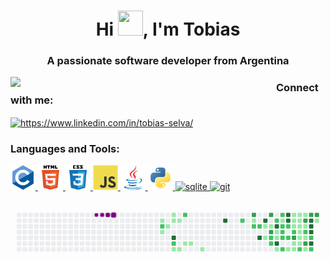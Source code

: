 <h1 align="center">Hi <img src="https://media.giphy.com/media/W6dIxdifzUO92lRfu4/giphy.gif" width="40px" height="40px">, I'm Tobias</h1>
<h3 align="center">A passionate software developer from Argentina</h3>
<img src="https://media.giphy.com/media/i4MAH84pqe2m2aVojc/giphy.gif" width="425px" align="left">

<h3 align="left">Connect with me:</h3>
<p align="left">
<a href="https://www.linkedin.com/in/tobias-selva/" target="_blank"><img align="center" src="https://content.linkedin.com/content/dam/me/business/en-us/amp/brand-site/v2/bg/LI-Bug.svg.original.svg" alt="https://www.linkedin.com/in/tobias-selva/" height="30" width="40" /></a>

</p>

<h3 align="left">Languages and Tools:</h3>
<a href="https://www.cprogramming.com/" target="_blank"> <img src="https://raw.githubusercontent.com/devicons/devicon/master/icons/c/c-original.svg" alt="c" width="40" height="40"/> </a> 
<a href="https://www.w3.org/html/" target="_blank"> <img src="https://raw.githubusercontent.com/devicons/devicon/master/icons/html5/html5-original-wordmark.svg" alt="html5" width="40" height="40"/> </a> 
<a href="https://www.w3schools.com/css/" target="_blank"> <img src="https://raw.githubusercontent.com/devicons/devicon/master/icons/css3/css3-original-wordmark.svg" alt="css3" width="40" height="40"/> </a> 
<a href="https://developer.mozilla.org/en-US/docs/Web/JavaScript" target="_blank"> <img src="https://raw.githubusercontent.com/devicons/devicon/master/icons/javascript/javascript-original.svg" alt="javascript" width="40" height="40"/> </a>
<a href="https://www.java.com" target="_blank"> <img src="https://raw.githubusercontent.com/devicons/devicon/master/icons/java/java-original.svg" alt="java" width="40" height="40"/> </a> 
<a href="https://www.python.org" target="_blank"> <img src="https://raw.githubusercontent.com/devicons/devicon/master/icons/python/python-original.svg" alt="python" width="40" height="40"/> </a> 
<a href="https://www.sqlite.org/" target="_blank"> <img src="https://www.vectorlogo.zone/logos/sqlite/sqlite-icon.svg" alt="sqlite" width="40" height="40"/> </a> 
<a href="https://git-scm.com/" target="_blank"> <img src="https://www.vectorlogo.zone/logos/git-scm/git-scm-icon.svg" alt="git" width="40" height="40"/> </a> 

<svg viewBox="-16 -32 880 192" width="880" height="192" xmlns="http://www.w3.org/2000/svg"><style>@keyframes c0{7.43%{fill:var(--c1)}7.45%,to{fill:var(--ce)}}@keyframes c1{62.8%{fill:var(--c2)}62.82%,to{fill:var(--ce)}}@keyframes c2{10.18%{fill:var(--c1)}10.2%,to{fill:var(--ce)}}@keyframes c3{9.63%{fill:var(--c1)}9.65%,to{fill:var(--ce)}}@keyframes c4{8.81%{fill:var(--c1)}8.83%,to{fill:var(--ce)}}@keyframes c5{7.98%{fill:var(--c1)}8%,to{fill:var(--ce)}}@keyframes c6{90.9%{fill:var(--c4)}90.92%,to{fill:var(--ce)}}@keyframes c7{64.18%{fill:var(--c2)}64.2%,to{fill:var(--ce)}}@keyframes c8{11.56%{fill:var(--c1)}11.58%,to{fill:var(--ce)}}@keyframes c9{8.25%{fill:var(--c1)}8.27%,to{fill:var(--ce)}}@keyframes ca{11.84%{fill:var(--c1)}11.86%,to{fill:var(--ce)}}@keyframes cb{61.15%{fill:var(--c2)}61.17%,to{fill:var(--ce)}}@keyframes cc{12.39%{fill:var(--c1)}12.41%,to{fill:var(--ce)}}@keyframes cd{12.66%{fill:var(--c1)}12.68%,to{fill:var(--ce)}}@keyframes ce{13.49%{fill:var(--c1)}13.51%,to{fill:var(--ce)}}@keyframes cf{87.59%{fill:var(--c4)}87.61%,to{fill:var(--ce)}}@keyframes cg{58.12%{fill:var(--c2)}58.14%,to{fill:var(--ce)}}@keyframes ch{71.06%{fill:var(--c3)}71.08%,to{fill:var(--ce)}}@keyframes ci{32.22%{fill:var(--c1)}32.24%,to{fill:var(--ce)}}@keyframes cj{57.29%{fill:var(--c2)}57.31%,to{fill:var(--ce)}}@keyframes ck{57.01%{fill:var(--c2)}57.03%,to{fill:var(--ce)}}@keyframes cl{85.11%{fill:var(--c4)}85.13%,to{fill:var(--ce)}}@keyframes cm{84.01%{fill:var(--c4)}84.03%,to{fill:var(--ce)}}@keyframes cn{35.8%{fill:var(--c1)}35.82%,to{fill:var(--ce)}}@keyframes co{30.29%{fill:var(--c1)}30.31%,to{fill:var(--ce)}}@keyframes cp{70.24%{fill:var(--c3)}70.26%,to{fill:var(--ce)}}@keyframes cq{36.08%{fill:var(--c1)}36.1%,to{fill:var(--ce)}}@keyframes cr{69.41%{fill:var(--c3)}69.43%,to{fill:var(--ce)}}@keyframes cs{52.06%{fill:var(--c2)}52.08%,to{fill:var(--ce)}}@keyframes ct{52.33%{fill:var(--c2)}52.35%,to{fill:var(--ce)}}@keyframes cu{36.63%{fill:var(--c2)}36.65%,to{fill:var(--ce)}}@keyframes cv{81.53%{fill:var(--c4)}81.55%,to{fill:var(--ce)}}@keyframes cw{41.59%{fill:var(--c1)}41.61%,to{fill:var(--ce)}}@keyframes cx{41.31%{fill:var(--c1)}41.33%,to{fill:var(--ce)}}@keyframes cy{80.71%{fill:var(--c4)}80.73%,to{fill:var(--ce)}}@keyframes cz{17.07%{fill:var(--c1)}17.09%,to{fill:var(--ce)}}@keyframes c10{37.18%{fill:var(--c2)}37.2%,to{fill:var(--ce)}}@keyframes c11{36.9%{fill:var(--c1)}36.92%,to{fill:var(--ce)}}@keyframes c12{50.4%{fill:var(--c2)}50.42%,to{fill:var(--ce)}}@keyframes c13{41.86%{fill:var(--c2)}41.88%,to{fill:var(--ce)}}@keyframes c14{41.04%{fill:var(--c2)}41.06%,to{fill:var(--ce)}}@keyframes c15{53.16%{fill:var(--c2)}53.18%,to{fill:var(--ce)}}@keyframes c16{82.63%{fill:var(--c4)}82.65%,to{fill:var(--ce)}}@keyframes c17{82.36%{fill:var(--c4)}82.38%,to{fill:var(--ce)}}@keyframes c18{50.13%{fill:var(--c2)}50.15%,to{fill:var(--ce)}}@keyframes c19{51.23%{fill:var(--c2)}51.25%,to{fill:var(--ce)}}@keyframes c1a{18.17%{fill:var(--c1)}18.19%,to{fill:var(--ce)}}@keyframes c1b{21.75%{fill:var(--c1)}21.77%,to{fill:var(--ce)}}@keyframes c1c{22.03%{fill:var(--c1)}22.05%,to{fill:var(--ce)}}@keyframes c1d{22.3%{fill:var(--c1)}22.32%,to{fill:var(--ce)}}@keyframes c1e{49.58%{fill:var(--c2)}49.6%,to{fill:var(--ce)}}@keyframes c1f{74.09%{fill:var(--c3)}74.11%,to{fill:var(--ce)}}@keyframes c1g{18.72%{fill:var(--c1)}18.74%,to{fill:var(--ce)}}@keyframes c1h{18.45%{fill:var(--c1)}18.47%,to{fill:var(--ce)}}@keyframes c1i{20.38%{fill:var(--c1)}20.4%,to{fill:var(--ce)}}@keyframes c1j{20.1%{fill:var(--c1)}20.12%,to{fill:var(--ce)}}@keyframes c1k{19.82%{fill:var(--c1)}19.84%,to{fill:var(--ce)}}@keyframes c1l{19.55%{fill:var(--c1)}19.57%,to{fill:var(--ce)}}@keyframes c1m{19.27%{fill:var(--c1)}19.29%,to{fill:var(--ce)}}@keyframes c1n{19%{fill:var(--c1)}19.02%,to{fill:var(--ce)}}@keyframes c1o{53.98%{fill:var(--c2)}54%,to{fill:var(--ce)}}@keyframes c1p{20.65%{fill:var(--c1)}20.67%,to{fill:var(--ce)}}@keyframes c1q{76.57%{fill:var(--c3)}76.59%,to{fill:var(--ce)}}@keyframes c1r{48.75%{fill:var(--c1)}48.77%,to{fill:var(--ce)}}@keyframes c1s{49.03%{fill:var(--c2)}49.05%,to{fill:var(--ce)}}@keyframes c1t{43.79%{fill:var(--c1)}43.81%,to{fill:var(--ce)}}@keyframes c1u{74.92%{fill:var(--c3)}74.94%,to{fill:var(--ce)}}@keyframes c1v{46%{fill:var(--c1)}46.02%,to{fill:var(--ce)}}@keyframes c1w{77.12%{fill:var(--c3)}77.14%,to{fill:var(--ce)}}@keyframes c1x{77.95%{fill:var(--c4)}77.97%,to{fill:var(--ce)}}@keyframes c1y{78.23%{fill:var(--c4)}78.25%,to{fill:var(--ce)}}@keyframes c1z{78.5%{fill:var(--c4)}78.52%,to{fill:var(--ce)}}@keyframes c20{44.07%{fill:var(--c2)}44.09%,to{fill:var(--ce)}}@keyframes c21{79.05%{fill:var(--c4)}79.07%,to{fill:var(--ce)}}@keyframes c22{46.27%{fill:var(--c2)}46.29%,to{fill:var(--ce)}}@keyframes c23{77.4%{fill:var(--c3)}77.42%,to{fill:var(--ce)}}@keyframes c24{25.33%{fill:var(--c1)}25.35%,to{fill:var(--ce)}}@keyframes u0{7.43%{transform:scale(0,1)}7.45%,7.98%{transform:scale(.03,1)}8%,8.25%{transform:scale(.07,1)}8.27%,8.81%{transform:scale(.1,1)}8.83%,9.63%{transform:scale(.13,1)}10.18%,9.65%{transform:scale(.17,1)}10.2%,11.56%{transform:scale(.2,1)}11.58%,11.84%{transform:scale(.23,1)}11.86%,12.39%{transform:scale(.27,1)}12.41%,12.66%{transform:scale(.3,1)}12.68%,13.49%{transform:scale(.33,1)}13.51%,17.07%{transform:scale(.37,1)}17.09%,18.17%{transform:scale(.4,1)}18.19%,18.45%{transform:scale(.43,1)}18.47%,18.72%{transform:scale(.47,1)}18.74%,19%{transform:scale(.5,1)}19.02%,19.27%{transform:scale(.53,1)}19.29%,19.55%{transform:scale(.57,1)}19.57%,19.82%{transform:scale(.6,1)}19.84%,20.1%{transform:scale(.63,1)}20.12%,20.38%{transform:scale(.67,1)}20.4%,20.65%{transform:scale(.7,1)}20.67%,21.75%{transform:scale(.73,1)}21.77%,22.03%{transform:scale(.77,1)}22.05%,22.3%{transform:scale(.8,1)}22.32%,25.33%{transform:scale(.83,1)}25.35%,30.29%{transform:scale(.87,1)}30.31%,32.22%{transform:scale(.9,1)}32.24%,35.8%{transform:scale(.93,1)}35.82%,36.08%{transform:scale(.97,1)}36.1%,to{transform:scale(1,1)}}@keyframes u1{36.63%{transform:scale(0,1)}36.65%,to{transform:scale(1,1)}}@keyframes u2{36.9%{transform:scale(0,1)}36.92%,to{transform:scale(1,1)}}@keyframes u3{37.18%{transform:scale(0,1)}37.2%,41.04%{transform:scale(.5,1)}41.06%,to{transform:scale(1,1)}}@keyframes u4{41.31%{transform:scale(0,1)}41.33%,41.59%{transform:scale(.5,1)}41.61%,to{transform:scale(1,1)}}@keyframes u5{41.86%{transform:scale(0,1)}41.88%,to{transform:scale(1,1)}}@keyframes u6{43.79%{transform:scale(0,1)}43.81%,to{transform:scale(1,1)}}@keyframes u7{44.07%{transform:scale(0,1)}44.09%,to{transform:scale(1,1)}}@keyframes u8{46%{transform:scale(0,1)}46.02%,to{transform:scale(1,1)}}@keyframes u9{46.27%{transform:scale(0,1)}46.29%,to{transform:scale(1,1)}}@keyframes ua{48.75%{transform:scale(0,1)}48.77%,to{transform:scale(1,1)}}@keyframes ub{49.03%{transform:scale(0,1)}49.05%,49.58%{transform:scale(.07,1)}49.6%,50.13%{transform:scale(.13,1)}50.15%,50.4%{transform:scale(.2,1)}50.42%,51.23%{transform:scale(.27,1)}51.25%,52.06%{transform:scale(.33,1)}52.08%,52.33%{transform:scale(.4,1)}52.35%,53.16%{transform:scale(.47,1)}53.18%,53.98%{transform:scale(.53,1)}54%,57.01%{transform:scale(.6,1)}57.03%,57.29%{transform:scale(.67,1)}57.31%,58.12%{transform:scale(.73,1)}58.14%,61.15%{transform:scale(.8,1)}61.17%,62.8%{transform:scale(.87,1)}62.82%,64.18%{transform:scale(.93,1)}64.2%,to{transform:scale(1,1)}}@keyframes uc{69.41%{transform:scale(0,1)}69.43%,70.24%{transform:scale(.13,1)}70.26%,71.06%{transform:scale(.25,1)}71.08%,74.09%{transform:scale(.38,1)}74.11%,74.92%{transform:scale(.5,1)}74.94%,76.57%{transform:scale(.63,1)}76.59%,77.12%{transform:scale(.75,1)}77.14%,77.4%{transform:scale(.88,1)}77.42%,to{transform:scale(1,1)}}@keyframes ud{77.95%{transform:scale(0,1)}77.97%,78.23%{transform:scale(.08,1)}78.25%,78.5%{transform:scale(.17,1)}78.52%,79.05%{transform:scale(.25,1)}79.07%,80.71%{transform:scale(.33,1)}80.73%,81.53%{transform:scale(.42,1)}81.55%,82.36%{transform:scale(.5,1)}82.38%,82.63%{transform:scale(.58,1)}82.65%,84.01%{transform:scale(.67,1)}84.03%,85.11%{transform:scale(.75,1)}85.13%,87.59%{transform:scale(.83,1)}87.61%,90.9%{transform:scale(.92,1)}90.92%,to{transform:scale(1,1)}}@keyframes s0{0%,99.72%{transform:translate(0,-16px)}.28%{transform:translate(0,0)}62.26%,7.16%{transform:translate(400px,0)}7.44%{transform:translate(400px,16px)}8.26%{transform:translate(448px,16px)}8.54%{transform:translate(448px,0)}9.09%{transform:translate(416px,0)}9.92%{transform:translate(416px,48px)}10.19%{transform:translate(400px,48px)}10.47%{transform:translate(400px,64px)}10.74%{transform:translate(416px,64px)}11.29%{transform:translate(416px,96px)}12.12%{transform:translate(464px,96px)}12.4%{transform:translate(464px,80px)}13.22%{transform:translate(512px,80px)}13.5%{transform:translate(512px,96px)}17.08%,29.2%{transform:translate(720px,96px)}17.36%,28.93%{transform:translate(720px,112px)}17.91%{transform:translate(752px,112px)}18.18%{transform:translate(752px,96px)}18.46%{transform:translate(768px,96px)}18.73%{transform:translate(768px,80px)}19.01%,39.94%,43.25%,54.27%,75.21%{transform:translate(784px,80px)}20.39%,23.14%{transform:translate(784px,0)}20.66%,23.42%,76.86%{transform:translate(800px,0)}20.94%,23.69%{transform:translate(800px,-16px)}21.49%{transform:translate(768px,-16px)}22.31%,49.86%{transform:translate(768px,32px)}22.59%,48.48%{transform:translate(784px,32px)}24.52%{transform:translate(848px,-16px)}25.07%{transform:translate(848px,16px)}25.34%,77.69%{transform:translate(832px,16px)}27%,45.18%{transform:translate(832px,112px)}29.75%{transform:translate(688px,96px)}30.58%,35.54%{transform:translate(688px,48px)}31.4%,34.71%{transform:translate(640px,48px)}31.96%{transform:translate(640px,16px)}32.51%,71.63%,84.3%{transform:translate(672px,16px)}33.06%{transform:translate(672px,-16px)}33.61%{transform:translate(640px,-16px)}35.81%,56.75%{transform:translate(688px,32px)}36.09%,72.45%{transform:translate(704px,32px)}36.36%{transform:translate(704px,16px)}36.91%{transform:translate(736px,16px)}37.47%{transform:translate(736px,-16px)}38.29%{transform:translate(784px,-16px)}40.77%,42.42%{transform:translate(736px,80px)}41.05%{transform:translate(736px,64px)}41.32%{transform:translate(720px,64px)}41.6%{transform:translate(720px,48px)}41.87%,50.69%{transform:translate(736px,48px)}43.53%,47.93%,75.48%{transform:translate(784px,64px)}44.35%,47.11%{transform:translate(832px,64px)}45.73%{transform:translate(800px,112px)}46.01%{transform:translate(800px,96px)}46.56%{transform:translate(832px,96px)}48.76%{transform:translate(800px,32px)}49.04%{transform:translate(800px,48px)}49.59%,73.83%{transform:translate(768px,48px)}50.41%{transform:translate(736px,32px)}50.96%{transform:translate(752px,48px)}51.24%,55.1%{transform:translate(752px,64px)}52.07%{transform:translate(704px,64px)}52.62%{transform:translate(704px,96px)}53.99%{transform:translate(784px,96px)}54.82%{transform:translate(752px,80px)}56.2%{transform:translate(688px,64px)}57.3%{transform:translate(656px,32px)}57.58%,71.35%,86.23%{transform:translate(656px,16px)}58.13%{transform:translate(624px,16px)}58.4%{transform:translate(624px,0)}62.81%{transform:translate(400px,32px)}63.09%{transform:translate(416px,32px)}63.91%{transform:translate(416px,80px)}68.87%{transform:translate(704px,80px)}70.25%{transform:translate(704px,0)}71.07%{transform:translate(656px,0)}71.9%{transform:translate(672px,32px)}72.73%{transform:translate(704px,48px)}74.1%{transform:translate(768px,64px)}74.66%,75.76%{transform:translate(800px,64px)}74.93%{transform:translate(800px,80px)}77.41%{transform:translate(832px,0)}77.96%{transform:translate(816px,16px)}79.06%{transform:translate(816px,80px)}80.72%{transform:translate(720px,80px)}81.54%{transform:translate(720px,32px)}82.09%{transform:translate(752px,32px)}82.64%{transform:translate(752px,0)}83.75%{transform:translate(688px,0)}84.02%{transform:translate(688px,16px)}85.12%{transform:translate(672px,64px)}85.4%{transform:translate(656px,64px)}90.08%{transform:translate(432px,16px)}90.91%{transform:translate(432px,64px)}95.59%{transform:translate(160px,64px)}96.14%{transform:translate(160px,32px)}96.69%{transform:translate(128px,32px)}96.97%{transform:translate(128px,16px)}97.25%{transform:translate(112px,16px)}97.52%{transform:translate(112px,0)}97.8%{transform:translate(96px,0)}98.07%{transform:translate(96px,-16px)}}@keyframes s1{0%,99.72%{transform:translate(16px,-16px)}.28%{transform:translate(0,-16px)}.55%{transform:translate(0,0)}62.53%,7.44%{transform:translate(400px,0)}7.71%{transform:translate(400px,16px)}8.54%{transform:translate(448px,16px)}8.82%{transform:translate(448px,0)}9.37%{transform:translate(416px,0)}10.19%{transform:translate(416px,48px)}10.47%{transform:translate(400px,48px)}10.74%{transform:translate(400px,64px)}11.02%{transform:translate(416px,64px)}11.57%{transform:translate(416px,96px)}12.4%{transform:translate(464px,96px)}12.67%{transform:translate(464px,80px)}13.5%{transform:translate(512px,80px)}13.77%{transform:translate(512px,96px)}17.36%,29.48%{transform:translate(720px,96px)}17.63%,29.2%{transform:translate(720px,112px)}18.18%{transform:translate(752px,112px)}18.46%{transform:translate(752px,96px)}18.73%{transform:translate(768px,96px)}19.01%{transform:translate(768px,80px)}19.28%,40.22%,43.53%,54.55%,75.48%{transform:translate(784px,80px)}20.66%,23.42%{transform:translate(784px,0)}20.94%,23.69%,77.13%{transform:translate(800px,0)}21.21%,23.97%{transform:translate(800px,-16px)}21.76%{transform:translate(768px,-16px)}22.59%,50.14%{transform:translate(768px,32px)}22.87%,48.76%{transform:translate(784px,32px)}24.79%{transform:translate(848px,-16px)}25.34%{transform:translate(848px,16px)}25.62%,77.96%{transform:translate(832px,16px)}27.27%,45.45%{transform:translate(832px,112px)}30.03%{transform:translate(688px,96px)}30.85%,35.81%{transform:translate(688px,48px)}31.68%,34.99%{transform:translate(640px,48px)}32.23%{transform:translate(640px,16px)}32.78%,71.9%,84.57%{transform:translate(672px,16px)}33.33%{transform:translate(672px,-16px)}33.88%{transform:translate(640px,-16px)}36.09%,57.02%{transform:translate(688px,32px)}36.36%,72.73%{transform:translate(704px,32px)}36.64%{transform:translate(704px,16px)}37.19%{transform:translate(736px,16px)}37.74%{transform:translate(736px,-16px)}38.57%{transform:translate(784px,-16px)}41.05%,42.7%{transform:translate(736px,80px)}41.32%{transform:translate(736px,64px)}41.6%{transform:translate(720px,64px)}41.87%{transform:translate(720px,48px)}42.15%,50.96%{transform:translate(736px,48px)}43.8%,48.21%,75.76%{transform:translate(784px,64px)}44.63%,47.38%{transform:translate(832px,64px)}46.01%{transform:translate(800px,112px)}46.28%{transform:translate(800px,96px)}46.83%{transform:translate(832px,96px)}49.04%{transform:translate(800px,32px)}49.31%{transform:translate(800px,48px)}49.86%,74.1%{transform:translate(768px,48px)}50.69%{transform:translate(736px,32px)}51.24%{transform:translate(752px,48px)}51.52%,55.37%{transform:translate(752px,64px)}52.34%{transform:translate(704px,64px)}52.89%{transform:translate(704px,96px)}54.27%{transform:translate(784px,96px)}55.1%{transform:translate(752px,80px)}56.47%{transform:translate(688px,64px)}57.58%{transform:translate(656px,32px)}57.85%,71.63%,86.5%{transform:translate(656px,16px)}58.4%{transform:translate(624px,16px)}58.68%{transform:translate(624px,0)}63.09%{transform:translate(400px,32px)}63.36%{transform:translate(416px,32px)}64.19%{transform:translate(416px,80px)}69.15%{transform:translate(704px,80px)}70.52%{transform:translate(704px,0)}71.35%{transform:translate(656px,0)}72.18%{transform:translate(672px,32px)}73%{transform:translate(704px,48px)}74.38%{transform:translate(768px,64px)}74.93%,76.03%{transform:translate(800px,64px)}75.21%{transform:translate(800px,80px)}77.69%{transform:translate(832px,0)}78.24%{transform:translate(816px,16px)}79.34%{transform:translate(816px,80px)}80.99%{transform:translate(720px,80px)}81.82%{transform:translate(720px,32px)}82.37%{transform:translate(752px,32px)}82.92%{transform:translate(752px,0)}84.02%{transform:translate(688px,0)}84.3%{transform:translate(688px,16px)}85.4%{transform:translate(672px,64px)}85.67%{transform:translate(656px,64px)}90.36%{transform:translate(432px,16px)}91.18%{transform:translate(432px,64px)}95.87%{transform:translate(160px,64px)}96.42%{transform:translate(160px,32px)}96.97%{transform:translate(128px,32px)}97.25%{transform:translate(128px,16px)}97.52%{transform:translate(112px,16px)}97.8%{transform:translate(112px,0)}98.07%{transform:translate(96px,0)}98.35%{transform:translate(96px,-16px)}}@keyframes s2{0%,99.72%{transform:translate(32px,-16px)}.55%{transform:translate(0,-16px)}.83%{transform:translate(0,0)}62.81%,7.71%{transform:translate(400px,0)}7.99%{transform:translate(400px,16px)}8.82%{transform:translate(448px,16px)}9.09%{transform:translate(448px,0)}9.64%{transform:translate(416px,0)}10.47%{transform:translate(416px,48px)}10.74%{transform:translate(400px,48px)}11.02%{transform:translate(400px,64px)}11.29%{transform:translate(416px,64px)}11.85%{transform:translate(416px,96px)}12.67%{transform:translate(464px,96px)}12.95%{transform:translate(464px,80px)}13.77%{transform:translate(512px,80px)}14.05%{transform:translate(512px,96px)}17.63%,29.75%{transform:translate(720px,96px)}17.91%,29.48%{transform:translate(720px,112px)}18.46%{transform:translate(752px,112px)}18.73%{transform:translate(752px,96px)}19.01%{transform:translate(768px,96px)}19.28%{transform:translate(768px,80px)}19.56%,40.5%,43.8%,54.82%,75.76%{transform:translate(784px,80px)}20.94%,23.69%{transform:translate(784px,0)}21.21%,23.97%,77.41%{transform:translate(800px,0)}21.49%,24.24%{transform:translate(800px,-16px)}22.04%{transform:translate(768px,-16px)}22.87%,50.41%{transform:translate(768px,32px)}23.14%,49.04%{transform:translate(784px,32px)}25.07%{transform:translate(848px,-16px)}25.62%{transform:translate(848px,16px)}25.9%,78.24%{transform:translate(832px,16px)}27.55%,45.73%{transform:translate(832px,112px)}30.3%{transform:translate(688px,96px)}31.13%,36.09%{transform:translate(688px,48px)}31.96%,35.26%{transform:translate(640px,48px)}32.51%{transform:translate(640px,16px)}33.06%,72.18%,84.85%{transform:translate(672px,16px)}33.61%{transform:translate(672px,-16px)}34.16%{transform:translate(640px,-16px)}36.36%,57.3%{transform:translate(688px,32px)}36.64%,73%{transform:translate(704px,32px)}36.91%{transform:translate(704px,16px)}37.47%{transform:translate(736px,16px)}38.02%{transform:translate(736px,-16px)}38.84%{transform:translate(784px,-16px)}41.32%,42.98%{transform:translate(736px,80px)}41.6%{transform:translate(736px,64px)}41.87%{transform:translate(720px,64px)}42.15%{transform:translate(720px,48px)}42.42%,51.24%{transform:translate(736px,48px)}44.08%,48.48%,76.03%{transform:translate(784px,64px)}44.9%,47.66%{transform:translate(832px,64px)}46.28%{transform:translate(800px,112px)}46.56%{transform:translate(800px,96px)}47.11%{transform:translate(832px,96px)}49.31%{transform:translate(800px,32px)}49.59%{transform:translate(800px,48px)}50.14%,74.38%{transform:translate(768px,48px)}50.96%{transform:translate(736px,32px)}51.52%{transform:translate(752px,48px)}51.79%,55.65%{transform:translate(752px,64px)}52.62%{transform:translate(704px,64px)}53.17%{transform:translate(704px,96px)}54.55%{transform:translate(784px,96px)}55.37%{transform:translate(752px,80px)}56.75%{transform:translate(688px,64px)}57.85%{transform:translate(656px,32px)}58.13%,71.9%,86.78%{transform:translate(656px,16px)}58.68%{transform:translate(624px,16px)}58.95%{transform:translate(624px,0)}63.36%{transform:translate(400px,32px)}63.64%{transform:translate(416px,32px)}64.46%{transform:translate(416px,80px)}69.42%{transform:translate(704px,80px)}70.8%{transform:translate(704px,0)}71.63%{transform:translate(656px,0)}72.45%{transform:translate(672px,32px)}73.28%{transform:translate(704px,48px)}74.66%{transform:translate(768px,64px)}75.21%,76.31%{transform:translate(800px,64px)}75.48%{transform:translate(800px,80px)}77.96%{transform:translate(832px,0)}78.51%{transform:translate(816px,16px)}79.61%{transform:translate(816px,80px)}81.27%{transform:translate(720px,80px)}82.09%{transform:translate(720px,32px)}82.64%{transform:translate(752px,32px)}83.2%{transform:translate(752px,0)}84.3%{transform:translate(688px,0)}84.57%{transform:translate(688px,16px)}85.67%{transform:translate(672px,64px)}85.95%{transform:translate(656px,64px)}90.63%{transform:translate(432px,16px)}91.46%{transform:translate(432px,64px)}96.14%{transform:translate(160px,64px)}96.69%{transform:translate(160px,32px)}97.25%{transform:translate(128px,32px)}97.52%{transform:translate(128px,16px)}97.8%{transform:translate(112px,16px)}98.07%{transform:translate(112px,0)}98.35%{transform:translate(96px,0)}98.62%{transform:translate(96px,-16px)}}@keyframes s3{0%,99.72%{transform:translate(48px,-16px)}.83%{transform:translate(0,-16px)}1.1%{transform:translate(0,0)}63.09%,7.99%{transform:translate(400px,0)}8.26%{transform:translate(400px,16px)}9.09%{transform:translate(448px,16px)}9.37%{transform:translate(448px,0)}9.92%{transform:translate(416px,0)}10.74%{transform:translate(416px,48px)}11.02%{transform:translate(400px,48px)}11.29%{transform:translate(400px,64px)}11.57%{transform:translate(416px,64px)}12.12%{transform:translate(416px,96px)}12.95%{transform:translate(464px,96px)}13.22%{transform:translate(464px,80px)}14.05%{transform:translate(512px,80px)}14.33%{transform:translate(512px,96px)}17.91%,30.03%{transform:translate(720px,96px)}18.18%,29.75%{transform:translate(720px,112px)}18.73%{transform:translate(752px,112px)}19.01%{transform:translate(752px,96px)}19.28%{transform:translate(768px,96px)}19.56%{transform:translate(768px,80px)}19.83%,40.77%,44.08%,55.1%,76.03%{transform:translate(784px,80px)}21.21%,23.97%{transform:translate(784px,0)}21.49%,24.24%,77.69%{transform:translate(800px,0)}21.76%,24.52%{transform:translate(800px,-16px)}22.31%{transform:translate(768px,-16px)}23.14%,50.69%{transform:translate(768px,32px)}23.42%,49.31%{transform:translate(784px,32px)}25.34%{transform:translate(848px,-16px)}25.9%{transform:translate(848px,16px)}26.17%,78.51%{transform:translate(832px,16px)}27.82%,46.01%{transform:translate(832px,112px)}30.58%{transform:translate(688px,96px)}31.4%,36.36%{transform:translate(688px,48px)}32.23%,35.54%{transform:translate(640px,48px)}32.78%{transform:translate(640px,16px)}33.33%,72.45%,85.12%{transform:translate(672px,16px)}33.88%{transform:translate(672px,-16px)}34.44%{transform:translate(640px,-16px)}36.64%,57.58%{transform:translate(688px,32px)}36.91%,73.28%{transform:translate(704px,32px)}37.19%{transform:translate(704px,16px)}37.74%{transform:translate(736px,16px)}38.29%{transform:translate(736px,-16px)}39.12%{transform:translate(784px,-16px)}41.6%,43.25%{transform:translate(736px,80px)}41.87%{transform:translate(736px,64px)}42.15%{transform:translate(720px,64px)}42.42%{transform:translate(720px,48px)}42.7%,51.52%{transform:translate(736px,48px)}44.35%,48.76%,76.31%{transform:translate(784px,64px)}45.18%,47.93%{transform:translate(832px,64px)}46.56%{transform:translate(800px,112px)}46.83%{transform:translate(800px,96px)}47.38%{transform:translate(832px,96px)}49.59%{transform:translate(800px,32px)}49.86%{transform:translate(800px,48px)}50.41%,74.66%{transform:translate(768px,48px)}51.24%{transform:translate(736px,32px)}51.79%{transform:translate(752px,48px)}52.07%,55.92%{transform:translate(752px,64px)}52.89%{transform:translate(704px,64px)}53.44%{transform:translate(704px,96px)}54.82%{transform:translate(784px,96px)}55.65%{transform:translate(752px,80px)}57.02%{transform:translate(688px,64px)}58.13%{transform:translate(656px,32px)}58.4%,72.18%,87.05%{transform:translate(656px,16px)}58.95%{transform:translate(624px,16px)}59.23%{transform:translate(624px,0)}63.64%{transform:translate(400px,32px)}63.91%{transform:translate(416px,32px)}64.74%{transform:translate(416px,80px)}69.7%{transform:translate(704px,80px)}71.07%{transform:translate(704px,0)}71.9%{transform:translate(656px,0)}72.73%{transform:translate(672px,32px)}73.55%{transform:translate(704px,48px)}74.93%{transform:translate(768px,64px)}75.48%,76.58%{transform:translate(800px,64px)}75.76%{transform:translate(800px,80px)}78.24%{transform:translate(832px,0)}78.79%{transform:translate(816px,16px)}79.89%{transform:translate(816px,80px)}81.54%{transform:translate(720px,80px)}82.37%{transform:translate(720px,32px)}82.92%{transform:translate(752px,32px)}83.47%{transform:translate(752px,0)}84.57%{transform:translate(688px,0)}84.85%{transform:translate(688px,16px)}85.95%{transform:translate(672px,64px)}86.23%{transform:translate(656px,64px)}90.91%{transform:translate(432px,16px)}91.74%{transform:translate(432px,64px)}96.42%{transform:translate(160px,64px)}96.97%{transform:translate(160px,32px)}97.52%{transform:translate(128px,32px)}97.8%{transform:translate(128px,16px)}98.07%{transform:translate(112px,16px)}98.35%{transform:translate(112px,0)}98.62%{transform:translate(96px,0)}98.9%{transform:translate(96px,-16px)}}:root{--cb:#1b1f230a;--cs:purple;--ce:#ebedf0;--c0:#ebedf0;--c1:#9be9a8;--c2:#40c463;--c3:#30a14e;--c4:#216e39}@media (prefers-color-scheme:dark){:root{--cb:#1b1f230a;--cs:purple;--ce:#161b22;--c1:#01311f;--c2:#034525;--c3:#0f6d31;--c4:#00c647}}.c{shape-rendering:geometricPrecision;rx:2;ry:2;fill:var(--ce);stroke-width:1px;stroke:var(--cb);animation:none 36300ms linear infinite}.c.c0{fill:var(--c1);animation-name:c0}.c.c1{fill:var(--c2);animation-name:c1}.c.c2{fill:var(--c1);animation-name:c2}.c.c3,.c.c4,.c.c5{fill:var(--c1);animation-name:c3}.c.c4,.c.c5{animation-name:c4}.c.c5{animation-name:c5}.c.c6{fill:var(--c4);animation-name:c6}.c.c7{fill:var(--c2);animation-name:c7}.c.c8,.c.c9,.c.ca{fill:var(--c1);animation-name:c8}.c.c9,.c.ca{animation-name:c9}.c.ca{animation-name:ca}.c.cb{fill:var(--c2);animation-name:cb}.c.cc,.c.cd,.c.ce{fill:var(--c1);animation-name:cc}.c.cd,.c.ce{animation-name:cd}.c.ce{animation-name:ce}.c.cf{fill:var(--c4);animation-name:cf}.c.cg{fill:var(--c2);animation-name:cg}.c.ch{fill:var(--c3);animation-name:ch}.c.ci{fill:var(--c1);animation-name:ci}.c.cj,.c.ck{fill:var(--c2);animation-name:cj}.c.ck{animation-name:ck}.c.cl,.c.cm{fill:var(--c4);animation-name:cl}.c.cm{animation-name:cm}.c.cn,.c.co{fill:var(--c1);animation-name:cn}.c.co{animation-name:co}.c.cp{fill:var(--c3);animation-name:cp}.c.cq{fill:var(--c1);animation-name:cq}.c.cr{fill:var(--c3);animation-name:cr}.c.cs,.c.ct,.c.cu{fill:var(--c2);animation-name:cs}.c.ct,.c.cu{animation-name:ct}.c.cu{animation-name:cu}.c.cv{fill:var(--c4);animation-name:cv}.c.cw,.c.cx{fill:var(--c1);animation-name:cw}.c.cx{animation-name:cx}.c.cy{fill:var(--c4);animation-name:cy}.c.cz{fill:var(--c1);animation-name:cz}.c.c10{fill:var(--c2);animation-name:c10}.c.c11{fill:var(--c1);animation-name:c11}.c.c12{fill:var(--c2);animation-name:c12}.c.c13,.c.c14,.c.c15{fill:var(--c2);animation-name:c13}.c.c14,.c.c15{animation-name:c14}.c.c15{animation-name:c15}.c.c16,.c.c17{fill:var(--c4);animation-name:c16}.c.c17{animation-name:c17}.c.c18,.c.c19{fill:var(--c2);animation-name:c18}.c.c19{animation-name:c19}.c.c1a{fill:var(--c1);animation-name:c1a}.c.c1b,.c.c1c,.c.c1d{fill:var(--c1);animation-name:c1b}.c.c1c,.c.c1d{animation-name:c1c}.c.c1d{animation-name:c1d}.c.c1e{fill:var(--c2);animation-name:c1e}.c.c1f{fill:var(--c3);animation-name:c1f}.c.c1g,.c.c1h{fill:var(--c1);animation-name:c1g}.c.c1h{animation-name:c1h}.c.c1i,.c.c1j,.c.c1k{fill:var(--c1);animation-name:c1i}.c.c1j,.c.c1k{animation-name:c1j}.c.c1k{animation-name:c1k}.c.c1l,.c.c1m,.c.c1n{fill:var(--c1);animation-name:c1l}.c.c1m,.c.c1n{animation-name:c1m}.c.c1n{animation-name:c1n}.c.c1o{fill:var(--c2);animation-name:c1o}.c.c1p{fill:var(--c1);animation-name:c1p}.c.c1q{fill:var(--c3);animation-name:c1q}.c.c1r{fill:var(--c1);animation-name:c1r}.c.c1s{fill:var(--c2);animation-name:c1s}.c.c1t{fill:var(--c1);animation-name:c1t}.c.c1u{fill:var(--c3);animation-name:c1u}.c.c1v{fill:var(--c1);animation-name:c1v}.c.c1w{fill:var(--c3);animation-name:c1w}.c.c1x,.c.c1y,.c.c1z{fill:var(--c4);animation-name:c1x}.c.c1y,.c.c1z{animation-name:c1y}.c.c1z{animation-name:c1z}.c.c20{fill:var(--c2);animation-name:c20}.c.c21{fill:var(--c4);animation-name:c21}.c.c22{fill:var(--c2);animation-name:c22}.c.c23{fill:var(--c3);animation-name:c23}.c.c24{fill:var(--c1);animation-name:c24}.s,.u{animation:none linear 36300ms infinite}.u,.u.u0{transform-origin:0 0}.u{transform:scale(0,1)}.u.u0{fill:var(--c1);animation-name:u0}.u.u1{fill:var(--c2);animation-name:u1;transform-origin:330.4px 0}.u.u2{fill:var(--c1);animation-name:u2;transform-origin:341.4px 0}.u.u3{fill:var(--c2);animation-name:u3;transform-origin:352.4px 0}.u.u4{fill:var(--c1);animation-name:u4;transform-origin:374.4px 0}.u.u5{fill:var(--c2);animation-name:u5;transform-origin:396.5px 0}.u.u6{fill:var(--c1);animation-name:u6;transform-origin:407.5px 0}.u.u7{fill:var(--c2);animation-name:u7;transform-origin:418.5px 0}.u.u8{fill:var(--c1);animation-name:u8;transform-origin:429.5px 0}.u.u9{fill:var(--c2);animation-name:u9;transform-origin:440.5px 0}.u.ua{fill:var(--c1);animation-name:ua;transform-origin:451.5px 0}.u.ub{fill:var(--c2);animation-name:ub;transform-origin:462.5px 0}.u.uc{fill:var(--c3);animation-name:uc;transform-origin:627.7px 0}.u.ud{fill:var(--c4);animation-name:ud;transform-origin:715.8px 0}.s{shape-rendering:geometricPrecision;fill:var(--cs)}.s.s0{transform:translate(0,-16px);animation-name:s0}.s.s1{transform:translate(16px,-16px);animation-name:s1}.s.s2{transform:translate(32px,-16px);animation-name:s2}.s.s3{transform:translate(48px,-16px);animation-name:s3}</style><rect class="c" x="2" y="2" width="12" height="12"/><rect class="c" x="2" y="18" width="12" height="12"/><rect class="c" x="2" y="34" width="12" height="12"/><rect class="c" x="2" y="50" width="12" height="12"/><rect class="c" x="2" y="66" width="12" height="12"/><rect class="c" x="2" y="82" width="12" height="12"/><rect class="c" x="2" y="98" width="12" height="12"/><rect class="c" x="18" y="2" width="12" height="12"/><rect class="c" x="18" y="18" width="12" height="12"/><rect class="c" x="18" y="34" width="12" height="12"/><rect class="c" x="18" y="50" width="12" height="12"/><rect class="c" x="18" y="66" width="12" height="12"/><rect class="c" x="18" y="82" width="12" height="12"/><rect class="c" x="18" y="98" width="12" height="12"/><rect class="c" x="34" y="2" width="12" height="12"/><rect class="c" x="34" y="18" width="12" height="12"/><rect class="c" x="34" y="34" width="12" height="12"/><rect class="c" x="34" y="50" width="12" height="12"/><rect class="c" x="34" y="66" width="12" height="12"/><rect class="c" x="34" y="82" width="12" height="12"/><rect class="c" x="34" y="98" width="12" height="12"/><rect class="c" x="50" y="2" width="12" height="12"/><rect class="c" x="50" y="18" width="12" height="12"/><rect class="c" x="50" y="34" width="12" height="12"/><rect class="c" x="50" y="50" width="12" height="12"/><rect class="c" x="50" y="66" width="12" height="12"/><rect class="c" x="50" y="82" width="12" height="12"/><rect class="c" x="50" y="98" width="12" height="12"/><rect class="c" x="66" y="2" width="12" height="12"/><rect class="c" x="66" y="18" width="12" height="12"/><rect class="c" x="66" y="34" width="12" height="12"/><rect class="c" x="66" y="50" width="12" height="12"/><rect class="c" x="66" y="66" width="12" height="12"/><rect class="c" x="66" y="82" width="12" height="12"/><rect class="c" x="66" y="98" width="12" height="12"/><rect class="c" x="82" y="2" width="12" height="12"/><rect class="c" x="82" y="18" width="12" height="12"/><rect class="c" x="82" y="34" width="12" height="12"/><rect class="c" x="82" y="50" width="12" height="12"/><rect class="c" x="82" y="66" width="12" height="12"/><rect class="c" x="82" y="82" width="12" height="12"/><rect class="c" x="82" y="98" width="12" height="12"/><rect class="c" x="98" y="2" width="12" height="12"/><rect class="c" x="98" y="18" width="12" height="12"/><rect class="c" x="98" y="34" width="12" height="12"/><rect class="c" x="98" y="50" width="12" height="12"/><rect class="c" x="98" y="66" width="12" height="12"/><rect class="c" x="98" y="82" width="12" height="12"/><rect class="c" x="98" y="98" width="12" height="12"/><rect class="c" x="114" y="2" width="12" height="12"/><rect class="c" x="114" y="18" width="12" height="12"/><rect class="c" x="114" y="34" width="12" height="12"/><rect class="c" x="114" y="50" width="12" height="12"/><rect class="c" x="114" y="66" width="12" height="12"/><rect class="c" x="114" y="82" width="12" height="12"/><rect class="c" x="114" y="98" width="12" height="12"/><rect class="c" x="130" y="2" width="12" height="12"/><rect class="c" x="130" y="18" width="12" height="12"/><rect class="c" x="130" y="34" width="12" height="12"/><rect class="c" x="130" y="50" width="12" height="12"/><rect class="c" x="130" y="66" width="12" height="12"/><rect class="c" x="130" y="82" width="12" height="12"/><rect class="c" x="130" y="98" width="12" height="12"/><rect class="c" x="146" y="2" width="12" height="12"/><rect class="c" x="146" y="18" width="12" height="12"/><rect class="c" x="146" y="34" width="12" height="12"/><rect class="c" x="146" y="50" width="12" height="12"/><rect class="c" x="146" y="66" width="12" height="12"/><rect class="c" x="146" y="82" width="12" height="12"/><rect class="c" x="146" y="98" width="12" height="12"/><rect class="c" x="162" y="2" width="12" height="12"/><rect class="c" x="162" y="18" width="12" height="12"/><rect class="c" x="162" y="34" width="12" height="12"/><rect class="c" x="162" y="50" width="12" height="12"/><rect class="c" x="162" y="66" width="12" height="12"/><rect class="c" x="162" y="82" width="12" height="12"/><rect class="c" x="162" y="98" width="12" height="12"/><rect class="c" x="178" y="2" width="12" height="12"/><rect class="c" x="178" y="18" width="12" height="12"/><rect class="c" x="178" y="34" width="12" height="12"/><rect class="c" x="178" y="50" width="12" height="12"/><rect class="c" x="178" y="66" width="12" height="12"/><rect class="c" x="178" y="82" width="12" height="12"/><rect class="c" x="178" y="98" width="12" height="12"/><rect class="c" x="194" y="2" width="12" height="12"/><rect class="c" x="194" y="18" width="12" height="12"/><rect class="c" x="194" y="34" width="12" height="12"/><rect class="c" x="194" y="50" width="12" height="12"/><rect class="c" x="194" y="66" width="12" height="12"/><rect class="c" x="194" y="82" width="12" height="12"/><rect class="c" x="194" y="98" width="12" height="12"/><rect class="c" x="210" y="2" width="12" height="12"/><rect class="c" x="210" y="18" width="12" height="12"/><rect class="c" x="210" y="34" width="12" height="12"/><rect class="c" x="210" y="50" width="12" height="12"/><rect class="c" x="210" y="66" width="12" height="12"/><rect class="c" x="210" y="82" width="12" height="12"/><rect class="c" x="210" y="98" width="12" height="12"/><rect class="c" x="226" y="2" width="12" height="12"/><rect class="c" x="226" y="18" width="12" height="12"/><rect class="c" x="226" y="34" width="12" height="12"/><rect class="c" x="226" y="50" width="12" height="12"/><rect class="c" x="226" y="66" width="12" height="12"/><rect class="c" x="226" y="82" width="12" height="12"/><rect class="c" x="226" y="98" width="12" height="12"/><rect class="c" x="242" y="2" width="12" height="12"/><rect class="c" x="242" y="18" width="12" height="12"/><rect class="c" x="242" y="34" width="12" height="12"/><rect class="c" x="242" y="50" width="12" height="12"/><rect class="c" x="242" y="66" width="12" height="12"/><rect class="c" x="242" y="82" width="12" height="12"/><rect class="c" x="242" y="98" width="12" height="12"/><rect class="c" x="258" y="2" width="12" height="12"/><rect class="c" x="258" y="18" width="12" height="12"/><rect class="c" x="258" y="34" width="12" height="12"/><rect class="c" x="258" y="50" width="12" height="12"/><rect class="c" x="258" y="66" width="12" height="12"/><rect class="c" x="258" y="82" width="12" height="12"/><rect class="c" x="258" y="98" width="12" height="12"/><rect class="c" x="274" y="2" width="12" height="12"/><rect class="c" x="274" y="18" width="12" height="12"/><rect class="c" x="274" y="34" width="12" height="12"/><rect class="c" x="274" y="50" width="12" height="12"/><rect class="c" x="274" y="66" width="12" height="12"/><rect class="c" x="274" y="82" width="12" height="12"/><rect class="c" x="274" y="98" width="12" height="12"/><rect class="c" x="290" y="2" width="12" height="12"/><rect class="c" x="290" y="18" width="12" height="12"/><rect class="c" x="290" y="34" width="12" height="12"/><rect class="c" x="290" y="50" width="12" height="12"/><rect class="c" x="290" y="66" width="12" height="12"/><rect class="c" x="290" y="82" width="12" height="12"/><rect class="c" x="290" y="98" width="12" height="12"/><rect class="c" x="306" y="2" width="12" height="12"/><rect class="c" x="306" y="18" width="12" height="12"/><rect class="c" x="306" y="34" width="12" height="12"/><rect class="c" x="306" y="50" width="12" height="12"/><rect class="c" x="306" y="66" width="12" height="12"/><rect class="c" x="306" y="82" width="12" height="12"/><rect class="c" x="306" y="98" width="12" height="12"/><rect class="c" x="322" y="2" width="12" height="12"/><rect class="c" x="322" y="18" width="12" height="12"/><rect class="c" x="322" y="34" width="12" height="12"/><rect class="c" x="322" y="50" width="12" height="12"/><rect class="c" x="322" y="66" width="12" height="12"/><rect class="c" x="322" y="82" width="12" height="12"/><rect class="c" x="322" y="98" width="12" height="12"/><rect class="c" x="338" y="2" width="12" height="12"/><rect class="c" x="338" y="18" width="12" height="12"/><rect class="c" x="338" y="34" width="12" height="12"/><rect class="c" x="338" y="50" width="12" height="12"/><rect class="c" x="338" y="66" width="12" height="12"/><rect class="c" x="338" y="82" width="12" height="12"/><rect class="c" x="338" y="98" width="12" height="12"/><rect class="c" x="354" y="2" width="12" height="12"/><rect class="c" x="354" y="18" width="12" height="12"/><rect class="c" x="354" y="34" width="12" height="12"/><rect class="c" x="354" y="50" width="12" height="12"/><rect class="c" x="354" y="66" width="12" height="12"/><rect class="c" x="354" y="82" width="12" height="12"/><rect class="c" x="354" y="98" width="12" height="12"/><rect class="c" x="370" y="2" width="12" height="12"/><rect class="c" x="370" y="18" width="12" height="12"/><rect class="c" x="370" y="34" width="12" height="12"/><rect class="c" x="370" y="50" width="12" height="12"/><rect class="c" x="370" y="66" width="12" height="12"/><rect class="c" x="370" y="82" width="12" height="12"/><rect class="c" x="370" y="98" width="12" height="12"/><rect class="c" x="386" y="2" width="12" height="12"/><rect class="c" x="386" y="18" width="12" height="12"/><rect class="c" x="386" y="34" width="12" height="12"/><rect class="c" x="386" y="50" width="12" height="12"/><rect class="c" x="386" y="66" width="12" height="12"/><rect class="c" x="386" y="82" width="12" height="12"/><rect class="c" x="386" y="98" width="12" height="12"/><rect class="c" x="402" y="2" width="12" height="12"/><rect class="c c0" x="402" y="18" width="12" height="12"/><rect class="c c1" x="402" y="34" width="12" height="12"/><rect class="c c2" x="402" y="50" width="12" height="12"/><rect class="c" x="402" y="66" width="12" height="12"/><rect class="c" x="402" y="82" width="12" height="12"/><rect class="c" x="402" y="98" width="12" height="12"/><rect class="c" x="418" y="2" width="12" height="12"/><rect class="c" x="418" y="18" width="12" height="12"/><rect class="c c3" x="418" y="34" width="12" height="12"/><rect class="c" x="418" y="50" width="12" height="12"/><rect class="c" x="418" y="66" width="12" height="12"/><rect class="c" x="418" y="82" width="12" height="12"/><rect class="c" x="418" y="98" width="12" height="12"/><rect class="c c4" x="434" y="2" width="12" height="12"/><rect class="c c5" x="434" y="18" width="12" height="12"/><rect class="c" x="434" y="34" width="12" height="12"/><rect class="c" x="434" y="50" width="12" height="12"/><rect class="c c6" x="434" y="66" width="12" height="12"/><rect class="c c7" x="434" y="82" width="12" height="12"/><rect class="c c8" x="434" y="98" width="12" height="12"/><rect class="c" x="450" y="2" width="12" height="12"/><rect class="c c9" x="450" y="18" width="12" height="12"/><rect class="c" x="450" y="34" width="12" height="12"/><rect class="c" x="450" y="50" width="12" height="12"/><rect class="c" x="450" y="66" width="12" height="12"/><rect class="c" x="450" y="82" width="12" height="12"/><rect class="c ca" x="450" y="98" width="12" height="12"/><rect class="c cb" x="466" y="2" width="12" height="12"/><rect class="c" x="466" y="18" width="12" height="12"/><rect class="c" x="466" y="34" width="12" height="12"/><rect class="c" x="466" y="50" width="12" height="12"/><rect class="c" x="466" y="66" width="12" height="12"/><rect class="c cc" x="466" y="82" width="12" height="12"/><rect class="c" x="466" y="98" width="12" height="12"/><rect class="c" x="482" y="2" width="12" height="12"/><rect class="c" x="482" y="18" width="12" height="12"/><rect class="c" x="482" y="34" width="12" height="12"/><rect class="c" x="482" y="50" width="12" height="12"/><rect class="c" x="482" y="66" width="12" height="12"/><rect class="c cd" x="482" y="82" width="12" height="12"/><rect class="c" x="482" y="98" width="12" height="12"/><rect class="c" x="498" y="2" width="12" height="12"/><rect class="c" x="498" y="18" width="12" height="12"/><rect class="c" x="498" y="34" width="12" height="12"/><rect class="c" x="498" y="50" width="12" height="12"/><rect class="c" x="498" y="66" width="12" height="12"/><rect class="c" x="498" y="82" width="12" height="12"/><rect class="c" x="498" y="98" width="12" height="12"/><rect class="c" x="514" y="2" width="12" height="12"/><rect class="c" x="514" y="18" width="12" height="12"/><rect class="c" x="514" y="34" width="12" height="12"/><rect class="c" x="514" y="50" width="12" height="12"/><rect class="c" x="514" y="66" width="12" height="12"/><rect class="c" x="514" y="82" width="12" height="12"/><rect class="c ce" x="514" y="98" width="12" height="12"/><rect class="c" x="530" y="2" width="12" height="12"/><rect class="c" x="530" y="18" width="12" height="12"/><rect class="c" x="530" y="34" width="12" height="12"/><rect class="c" x="530" y="50" width="12" height="12"/><rect class="c" x="530" y="66" width="12" height="12"/><rect class="c" x="530" y="82" width="12" height="12"/><rect class="c" x="530" y="98" width="12" height="12"/><rect class="c" x="546" y="2" width="12" height="12"/><rect class="c" x="546" y="18" width="12" height="12"/><rect class="c" x="546" y="34" width="12" height="12"/><rect class="c" x="546" y="50" width="12" height="12"/><rect class="c" x="546" y="66" width="12" height="12"/><rect class="c" x="546" y="82" width="12" height="12"/><rect class="c" x="546" y="98" width="12" height="12"/><rect class="c" x="562" y="2" width="12" height="12"/><rect class="c" x="562" y="18" width="12" height="12"/><rect class="c" x="562" y="34" width="12" height="12"/><rect class="c" x="562" y="50" width="12" height="12"/><rect class="c" x="562" y="66" width="12" height="12"/><rect class="c" x="562" y="82" width="12" height="12"/><rect class="c" x="562" y="98" width="12" height="12"/><rect class="c" x="578" y="2" width="12" height="12"/><rect class="c cf" x="578" y="18" width="12" height="12"/><rect class="c" x="578" y="34" width="12" height="12"/><rect class="c" x="578" y="50" width="12" height="12"/><rect class="c" x="578" y="66" width="12" height="12"/><rect class="c" x="578" y="82" width="12" height="12"/><rect class="c" x="578" y="98" width="12" height="12"/><rect class="c" x="594" y="2" width="12" height="12"/><rect class="c" x="594" y="18" width="12" height="12"/><rect class="c" x="594" y="34" width="12" height="12"/><rect class="c" x="594" y="50" width="12" height="12"/><rect class="c" x="594" y="66" width="12" height="12"/><rect class="c" x="594" y="82" width="12" height="12"/><rect class="c" x="594" y="98" width="12" height="12"/><rect class="c" x="610" y="2" width="12" height="12"/><rect class="c" x="610" y="18" width="12" height="12"/><rect class="c" x="610" y="34" width="12" height="12"/><rect class="c" x="610" y="50" width="12" height="12"/><rect class="c" x="610" y="66" width="12" height="12"/><rect class="c" x="610" y="82" width="12" height="12"/><rect class="c" x="610" y="98" width="12" height="12"/><rect class="c" x="626" y="2" width="12" height="12"/><rect class="c cg" x="626" y="18" width="12" height="12"/><rect class="c" x="626" y="34" width="12" height="12"/><rect class="c" x="626" y="50" width="12" height="12"/><rect class="c" x="626" y="66" width="12" height="12"/><rect class="c" x="626" y="82" width="12" height="12"/><rect class="c" x="626" y="98" width="12" height="12"/><rect class="c" x="642" y="2" width="12" height="12"/><rect class="c" x="642" y="18" width="12" height="12"/><rect class="c" x="642" y="34" width="12" height="12"/><rect class="c" x="642" y="50" width="12" height="12"/><rect class="c" x="642" y="66" width="12" height="12"/><rect class="c" x="642" y="82" width="12" height="12"/><rect class="c" x="642" y="98" width="12" height="12"/><rect class="c ch" x="658" y="2" width="12" height="12"/><rect class="c ci" x="658" y="18" width="12" height="12"/><rect class="c cj" x="658" y="34" width="12" height="12"/><rect class="c" x="658" y="50" width="12" height="12"/><rect class="c" x="658" y="66" width="12" height="12"/><rect class="c" x="658" y="82" width="12" height="12"/><rect class="c" x="658" y="98" width="12" height="12"/><rect class="c" x="674" y="2" width="12" height="12"/><rect class="c" x="674" y="18" width="12" height="12"/><rect class="c ck" x="674" y="34" width="12" height="12"/><rect class="c" x="674" y="50" width="12" height="12"/><rect class="c cl" x="674" y="66" width="12" height="12"/><rect class="c" x="674" y="82" width="12" height="12"/><rect class="c" x="674" y="98" width="12" height="12"/><rect class="c" x="690" y="2" width="12" height="12"/><rect class="c cm" x="690" y="18" width="12" height="12"/><rect class="c cn" x="690" y="34" width="12" height="12"/><rect class="c" x="690" y="50" width="12" height="12"/><rect class="c co" x="690" y="66" width="12" height="12"/><rect class="c" x="690" y="82" width="12" height="12"/><rect class="c" x="690" y="98" width="12" height="12"/><rect class="c cp" x="706" y="2" width="12" height="12"/><rect class="c" x="706" y="18" width="12" height="12"/><rect class="c cq" x="706" y="34" width="12" height="12"/><rect class="c cr" x="706" y="50" width="12" height="12"/><rect class="c cs" x="706" y="66" width="12" height="12"/><rect class="c ct" x="706" y="82" width="12" height="12"/><rect class="c" x="706" y="98" width="12" height="12"/><rect class="c" x="722" y="2" width="12" height="12"/><rect class="c cu" x="722" y="18" width="12" height="12"/><rect class="c cv" x="722" y="34" width="12" height="12"/><rect class="c cw" x="722" y="50" width="12" height="12"/><rect class="c cx" x="722" y="66" width="12" height="12"/><rect class="c cy" x="722" y="82" width="12" height="12"/><rect class="c cz" x="722" y="98" width="12" height="12"/><rect class="c c10" x="738" y="2" width="12" height="12"/><rect class="c c11" x="738" y="18" width="12" height="12"/><rect class="c c12" x="738" y="34" width="12" height="12"/><rect class="c c13" x="738" y="50" width="12" height="12"/><rect class="c c14" x="738" y="66" width="12" height="12"/><rect class="c" x="738" y="82" width="12" height="12"/><rect class="c c15" x="738" y="98" width="12" height="12"/><rect class="c c16" x="754" y="2" width="12" height="12"/><rect class="c c17" x="754" y="18" width="12" height="12"/><rect class="c c18" x="754" y="34" width="12" height="12"/><rect class="c" x="754" y="50" width="12" height="12"/><rect class="c c19" x="754" y="66" width="12" height="12"/><rect class="c" x="754" y="82" width="12" height="12"/><rect class="c c1a" x="754" y="98" width="12" height="12"/><rect class="c c1b" x="770" y="2" width="12" height="12"/><rect class="c c1c" x="770" y="18" width="12" height="12"/><rect class="c c1d" x="770" y="34" width="12" height="12"/><rect class="c c1e" x="770" y="50" width="12" height="12"/><rect class="c c1f" x="770" y="66" width="12" height="12"/><rect class="c c1g" x="770" y="82" width="12" height="12"/><rect class="c c1h" x="770" y="98" width="12" height="12"/><rect class="c c1i" x="786" y="2" width="12" height="12"/><rect class="c c1j" x="786" y="18" width="12" height="12"/><rect class="c c1k" x="786" y="34" width="12" height="12"/><rect class="c c1l" x="786" y="50" width="12" height="12"/><rect class="c c1m" x="786" y="66" width="12" height="12"/><rect class="c c1n" x="786" y="82" width="12" height="12"/><rect class="c c1o" x="786" y="98" width="12" height="12"/><rect class="c c1p" x="802" y="2" width="12" height="12"/><rect class="c c1q" x="802" y="18" width="12" height="12"/><rect class="c c1r" x="802" y="34" width="12" height="12"/><rect class="c c1s" x="802" y="50" width="12" height="12"/><rect class="c c1t" x="802" y="66" width="12" height="12"/><rect class="c c1u" x="802" y="82" width="12" height="12"/><rect class="c c1v" x="802" y="98" width="12" height="12"/><rect class="c c1w" x="818" y="2" width="12" height="12"/><rect class="c c1x" x="818" y="18" width="12" height="12"/><rect class="c c1y" x="818" y="34" width="12" height="12"/><rect class="c c1z" x="818" y="50" width="12" height="12"/><rect class="c c20" x="818" y="66" width="12" height="12"/><rect class="c c21" x="818" y="82" width="12" height="12"/><rect class="c c22" x="818" y="98" width="12" height="12"/><rect class="c c23" x="834" y="2" width="12" height="12"/><rect class="c c24" x="834" y="18" width="12" height="12"/><rect class="u u0" height="12" width="331.0" x="0.0" y="144"/><rect class="u u1" height="12" width="11.6" x="330.4" y="144"/><rect class="u u2" height="12" width="11.6" x="341.4" y="144"/><rect class="u u3" height="12" width="22.6" x="352.4" y="144"/><rect class="u u4" height="12" width="22.6" x="374.4" y="144"/><rect class="u u5" height="12" width="11.6" x="396.5" y="144"/><rect class="u u6" height="12" width="11.6" x="407.5" y="144"/><rect class="u u7" height="12" width="11.6" x="418.5" y="144"/><rect class="u u8" height="12" width="11.6" x="429.5" y="144"/><rect class="u u9" height="12" width="11.6" x="440.5" y="144"/><rect class="u ua" height="12" width="11.6" x="451.5" y="144"/><rect class="u ub" height="12" width="165.8" x="462.5" y="144"/><rect class="u uc" height="12" width="88.7" x="627.7" y="144"/><rect class="u ud" height="12" width="132.8" x="715.8" y="144"/><rect class="s s0" x="0.8" y="0.8" width="14.4" height="14.4" rx="4.5" ry="4.5"/><rect class="s s1" x="1.8" y="1.8" width="12.3" height="12.3" rx="4.1" ry="4.1"/><rect class="s s2" x="2.6" y="2.6" width="10.8" height="10.8" rx="3.6" ry="3.6"/><rect class="s s3" x="3.0" y="3.0" width="9.9" height="9.9" rx="3.3" ry="3.3"/></svg>

